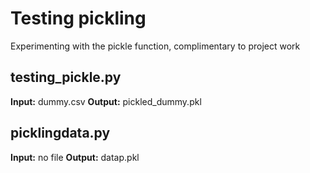 # Testing pickling
Experimenting with the pickle function, complimentary to project work

## testing_pickle.py
__Input:__ dummy.csv
__Output:__ pickled_dummy.pkl

## picklingdata.py
__Input:__ no file
__Output:__ datap.pkl

